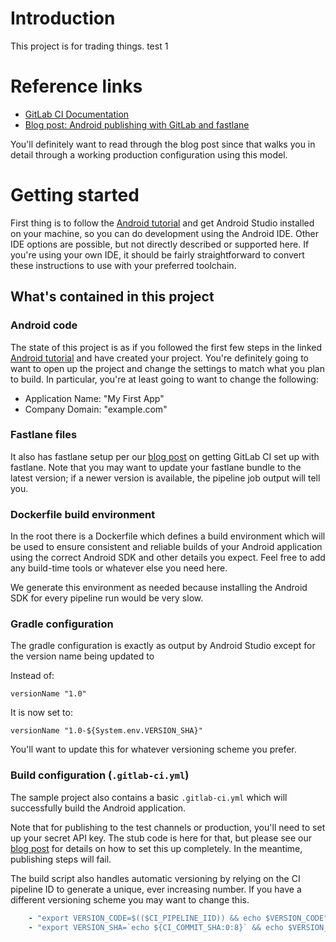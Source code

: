 # Introduction

This project is for trading things. test 1

# Reference links

- [GitLab CI Documentation](https://docs.gitlab.com/ee/ci/)
- [Blog post: Android publishing with GitLab and fastlane](https://about.gitlab.com/2019/01/28/android-publishing-with-gitlab-and-fastlane/)

You'll definitely want to read through the blog post since that walks you in detail
through a working production configuration using this model.

# Getting started

First thing is to follow the [Android tutorial](https://developer.android.com/training/basics/firstapp/) and
get Android Studio installed on your machine, so you can do development using
the Android IDE. Other IDE options are possible, but not directly described or
supported here. If you're using your own IDE, it should be fairly straightforward
to convert these instructions to use with your preferred toolchain.

## What's contained in this project

### Android code

The state of this project is as if you followed the first few steps in the linked
[Android tutorial](https://developer.android.com/training/basics/firstapp/) and
have created your project. You're definitely going to want to open up the
project and change the settings to match what you plan to build. In particular,
you're at least going to want to change the following:

- Application Name: "My First App"
- Company Domain: "example.com"

### Fastlane files

It also has fastlane setup per our [blog post](https://about.gitlab.com/2019/01/28/android-publishing-with-gitlab-and-fastlane/) on
getting GitLab CI set up with fastlane. Note that you may want to update your
fastlane bundle to the latest version; if a newer version is available, the pipeline
job output will tell you.

### Dockerfile build environment

In the root there is a Dockerfile which defines a build environment which will be
used to ensure consistent and reliable builds of your Android application using
the correct Android SDK and other details you expect. Feel free to add any
build-time tools or whatever else you need here.

We generate this environment as needed because installing the Android SDK
for every pipeline run would be very slow.

### Gradle configuration

The gradle configuration is exactly as output by Android Studio except for the
version name being updated to 

Instead of:

`versionName "1.0"`

It is now set to:

`versionName "1.0-${System.env.VERSION_SHA}"`

You'll want to update this for whatever versioning scheme you prefer.

### Build configuration (`.gitlab-ci.yml`)

The sample project also contains a basic `.gitlab-ci.yml` which will successfully 
build the Android application.

Note that for publishing to the test channels or production, you'll need to set
up your secret API key. The stub code is here for that, but please see our
[blog post](https://about.gitlab.com/2019/01/28/android-publishing-with-gitlab-and-fastlane/) for
details on how to set this up completely. In the meantime, publishing steps will fail.

The build script also handles automatic versioning by relying on the CI pipeline
ID to generate a unique, ever increasing number. If you have a different versioning
scheme you may want to change this.

```yaml
    - "export VERSION_CODE=$(($CI_PIPELINE_IID)) && echo $VERSION_CODE"
    - "export VERSION_SHA=`echo ${CI_COMMIT_SHA:0:8}` && echo $VERSION_SHA"
```
